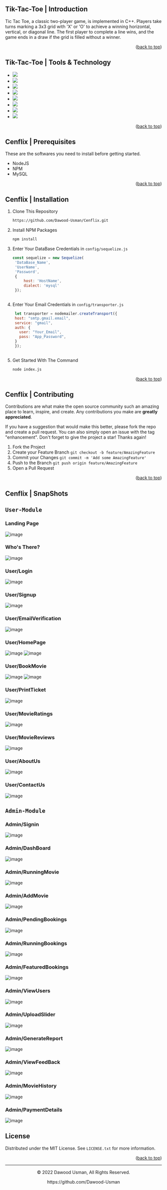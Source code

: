 <a name="readme-top"></a>
## Tik-Tac-Toe | Introduction

Tic Tac Toe, a classic two-player game, is implemented in C++. 
Players take turns marking a 3x3 grid with 'X' or 'O' to achieve
a winning horizontal, vertical, or diagonal line. The first 
player to complete a line wins, and the game ends in a draw 
if the grid is filled without a winner.

<p align="right">(<a href="#readme-top">back to top</a>)</p>

## Tik-Tac-Toe | Tools & Technology

* <img src="https://img.shields.io/badge/HTML5-E34F26?style=for-the-badge&logo=html5&logoColor=white" />
* <img src="https://img.shields.io/badge/C++3-1572B6?style=for-the-badge&logo=c++3&logoColor=white" />
* <img src="https://img.shields.io/badge/Bootstrap-563D7C?style=for-the-badge&logo=bootstrap&logoColor=white" />
* <img src="https://img.shields.io/badge/JavaScript-323330?style=for-the-badge&logo=javascript&logoColor=F7DF1E"/>
* <img src="https://img.shields.io/badge/Node.js-43853D?style=for-the-badge&logo=node.js&logoColor=white"/>
* <img src="https://img.shields.io/badge/MySQL-00000F?style=for-the-badge&logo=mysql&logoColor=white"/>
* <img src="https://img.shields.io/badge/sequelize-323330?style=for-the-badge&logo=sequelize&logoColor=blue"/>
* <img src="https://img.shields.io/badge/Visual_Studio_Code-0078D4?style=for-the-badge&logo=visual%20studio%20code&logoColor=white" />

<p align="right">(<a href="#readme-top">back to top</a>)</p>

## Cenflix | Prerequisites

These are the softwares you need to install before getting started.
- NodeJS
- NPM
- MySQL

<p align="right">(<a href="#readme-top">back to top</a>)</p>

## Cenflix | Installation
  
1. Clone This Repository

   ```sh
   https://github.com/Dawood-Usman/Cenflix.git

2. Install NPM Packages
   ```sh
   npm install 

3. Enter Your DataBase Credentials in `config/sequelize.js`
   ```js
   const sequelize = new Sequelize(
    'DataBase_Name',
    'UserName',
    'Password',
    {
        host: 'HostName',
        dialect: 'mysql'
    });
    
4. Enter Your Email Credentials in `config/transporter.js`
   ```js
    let transporter = nodemailer.createTransport({
    host: "smtp.gmail.email",
    service: "gmail",
    auth: {
      user: "Your_Email",
      pass: "App_Password",
    }
    });
    

5. Get Started With The Command
   ```sh
   node index.js 

<p align="right">(<a href="#readme-top">back to top</a>)</p>

## Cenflix | Contributing

Contributions are what make the open source community such an amazing place to learn, inspire, and create. Any contributions you make are **greatly appreciated**.

If you have a suggestion that would make this better, please fork the repo and create a pull request. You can also simply open an issue with the tag "enhancement".
Don't forget to give the project a star! Thanks again!

1. Fork the Project
2. Create your Feature Branch `git checkout -b feature/AmazingFeature`
3. Commit your Changes `git commit -m 'Add some AmazingFeature'`
4. Push to the Branch `git push origin feature/AmazingFeature`
5. Open a Pull Request

<p align="right">(<a href="#readme-top">back to top</a>)</p>

## Cenflix | SnapShots

## `User-Module`

### Landing Page
![image](https://user-images.githubusercontent.com/110775919/205733439-a64f7658-7fc7-445c-909f-78b004ad6648.png)
### Who's There?
![image](https://user-images.githubusercontent.com/110775919/205733591-962a5916-a086-49cc-b01d-8ea7c72003d1.png)
### User/Login
![image](https://user-images.githubusercontent.com/110775919/205734085-3511b49b-2961-40c3-918d-4576a6c6fd9d.png)
### User/Signup
![image](https://user-images.githubusercontent.com/110775919/205734102-33a5887e-955b-4c20-9408-473db483567c.png)
### User/EmailVerification
![image](https://user-images.githubusercontent.com/110775919/205734188-4fbf5f46-e906-405b-ba14-dc6eed93b6f4.png)
### User/HomePage
![image](https://user-images.githubusercontent.com/110775919/205734367-0e6170f9-8d15-4562-a403-0d08d8c2175d.png)
![image](https://user-images.githubusercontent.com/110775919/205734515-a8c1815b-bf1a-45d7-ae98-ee75d6d3ee1c.png)
### User/BookMovie
![image](https://user-images.githubusercontent.com/110775919/205734672-5db95823-7ce4-43f4-8386-952d2d6a6f79.png)
![image](https://user-images.githubusercontent.com/110775919/205734867-11f5a1a6-51da-4f72-9e75-4a73c7e1d066.png)
### User/PrintTicket
![image](https://user-images.githubusercontent.com/110775919/205735281-480f1b30-ab5f-40b7-aa65-fe672258a5cc.png)
### User/MovieRatings
![image](https://user-images.githubusercontent.com/110775919/205735972-7510d601-f644-4604-b2ca-963140858d3b.png)
### User/MovieReviews
![image](https://user-images.githubusercontent.com/110775919/205736546-6cde11b9-6105-4a24-826d-8ff00bcdd358.png)
### User/AboutUs
![image](https://user-images.githubusercontent.com/110775919/205736772-29e3f6e7-f9c2-4b9b-808b-3e411f6e345e.png)
### User/ContactUs
![image](https://user-images.githubusercontent.com/110775919/205736888-35487ea1-6c95-44a7-a1d9-ebcc35ff4ff9.png)


## `Admin-Module`

### Admin/Signin
![image](https://user-images.githubusercontent.com/110775919/205737033-5e8cf5bd-e2f1-4568-b077-b23fd56c7784.png)
### Admin/DashBoard
![image](https://user-images.githubusercontent.com/110775919/205737863-fb7bc805-470f-437c-8622-e3e71f188585.png)
### Admin/RunningMovie
![image](https://user-images.githubusercontent.com/110775919/205737956-d50dc275-65ca-4241-bafa-65f977d86acf.png)
### Admin/AddMovie
![image](https://user-images.githubusercontent.com/110775919/205738136-38cbba86-0f64-42b6-b25b-c4abe8169373.png)
### Admin/PendingBookings
![image](https://user-images.githubusercontent.com/110775919/205738286-9d8a04d6-dfa4-4391-8b66-370a209333c3.png)
### Admin/RunningBookings
![image](https://user-images.githubusercontent.com/110775919/205738348-3d0e2ca3-a32a-44ba-b6f8-813ac704a7a8.png)
### Admin/FeaturedBookings
![image](https://user-images.githubusercontent.com/110775919/205738388-fcf4438c-116a-4441-a918-8ecd03be338a.png)
### Admin/ViewUsers
![image](https://user-images.githubusercontent.com/110775919/205738442-5c5e3754-54a9-444a-af4e-fe745c1b6bf1.png)
### Admin/UploadSlider
![image](https://user-images.githubusercontent.com/110775919/205738522-627b2961-d4c7-4846-927b-36630fd545c2.png)
### Admin/GenerateReport
![image](https://user-images.githubusercontent.com/110775919/205738582-71d4f6e7-9cc2-4480-af8a-263c0e609a06.png)
### Admin/ViewFeedBack
![image](https://user-images.githubusercontent.com/110775919/205738670-f232153f-e8ed-402d-9cef-f4afc7229475.png)
### Admin/MovieHistory
![image](https://user-images.githubusercontent.com/110775919/205738738-d2a9d602-78a6-4083-a18a-a7755521a2a2.png)
### Admin/PaymentDetails
![image](https://user-images.githubusercontent.com/110775919/205738800-0095db69-0590-429b-8151-334a2a8420c3.png)


## License

Distributed under the MIT License. See `LICENSE.txt` for more information.

<p align="right">(<a href="#readme-top">back to top</a>)</p>

---
<p align="center"> © 2022 Dawood Usman, All Rights Reserved. </p>
<p align="center">
https://github.com/Dawood-Usman
</p>
